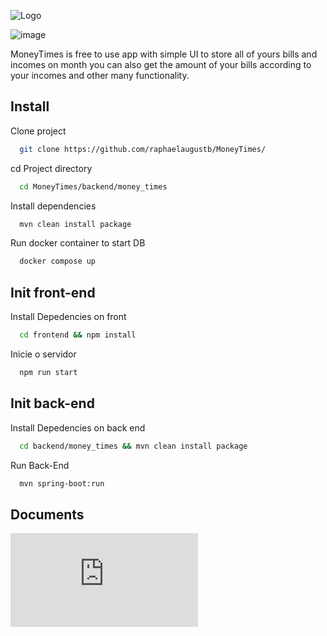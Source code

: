 
![Logo](https://github.com/raphaelaugustb/MoneyTimes/assets/66183690/75b543ae-69b7-4d3f-a632-c93117ae2f59)



![image](https://github.com/raphaelaugustb/MoneyTimes/assets/66183690/ec1a5f26-2203-4fce-8837-710f839beb32)


MoneyTimes is free to use app with simple UI to store all of yours bills and incomes on month you can also get the amount of your bills according to your incomes and other many functionality.


## Install

Clone project

```bash
  git clone https://github.com/raphaelaugustb/MoneyTimes/
```

cd Project directory

```bash
  cd MoneyTimes/backend/money_times
```
Install dependencies
```bash
  mvn clean install package
```
Run docker container to start DB

```bash
  docker compose up
```
## Init front-end

Install Depedencies on front

```bash
  cd frontend && npm install
```

Inicie o servidor

```bash
  npm run start
```

## Init back-end

Install Depedencies on back end

```bash
  cd backend/money_times && mvn clean install package 
```

Run Back-End

```bash
  mvn spring-boot:run 
```

## Documents

![Documents](https://github.com/raphaelaugustb/MoneyTimes/blob/main/documents/documents.md)

